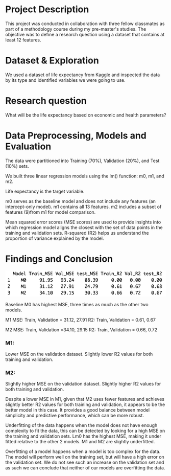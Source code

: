 
# Project Description
This project was conducted in collaboration with three fellow classmates as part of a methodology course during my pre-master's studies. The objective was to define a research question using a dataset that contains at least 12 features.

 

# Dataset & Exploration

We used a dataset of life expectancy from Kaggle and inspected the data by its type and identified variables we were going to use.

 

# Research question
What will be the life expectancy based on economic and health parameters?

 

# Data Preprocessing, Models and Evaluation
The data were partitioned into Training (70%), Validation (20%), and Test (10%) sets.

We built three linear regression models using the lm() function: m0, m1, and m2.


Life expectancy is the target variable.

m0 serves as the baseline model and does not include any features (an intercept-only model).
m1 contains all 13 features.
m2 includes a subset of features (9)from m1 for model comparison.
 
Mean squared error scores (MSE scores) are used to provide insights into which regression model aligns the closest with the set of data points in the training and validation sets. R-squared (R2) helps us understand the proportion of variance explained by the model.

 

# Findings and Conclusion

![MSE and R2 from all the models](https://github.com/Bunnybunny1120/machine_learning_R/blob/main/output.png)

Baseline M0 has highest MSE, three times as much as the other two models.

M1 MSE: Train, Validation = 31.12, 27.91  R2: Train, Validation = 0.61, 0.67

M2 MSE: Train, Validation =34.10, 29.15  R2: Train, Validation = 0.66, 0.72


### M1:
Lower MSE on the validation dataset.
Slightly lower R2 values for both training and validation.

### M2:
Slightly higher MSE on the validation dataset.
Slightly higher R2 values for both training and validation.
 
Despite a lower MSE in M1, given that M2 uses fewer features and achieves slightly better R2 values for both training and validation, it appears to be the better model in this case. It provides a good balance between model simplicity and predictive performance, which can be more robust.
 
Underfitting of the data happens when the model does not have enough complexity to fit the data, this can be detected by looking for a high MSE on the training and validation sets. Lm0 has the highest MSE, making it under fitted relative to the other 2 models. M1 and M2 are slightly underfitted.


Overfitting of a model happens when a model is too complex for the data. The model will perform well on the training set, but will have a high error on the validation set. We do not see such an increase on the validation set and as such we can conclude that neither of our models are overfitting the data.

